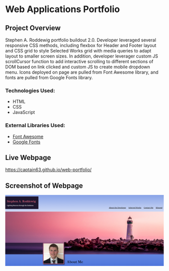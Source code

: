 # Web Applications Portfolio

## Project Overview
Stephen A. Roddewig portfolio buildout 2.0. Developer leveraged several responsive CSS methods, including flexbox for Header and Footer layout and CSS grid to style Selected Works grid with media queries to adapt layout to smaller screen sizes. In addition, developer leverager custom JS scrollCursor function to add interactive scrolling to different sections of DOM based on link clicked and custom JS to create mobile dropdown menu. Icons deployed on page are pulled from Font Awesome library, and fonts are pulled from Google Fonts library.

### Technologies Used:
<ul>
<li>HTML</li>
<li>CSS</li>
<li>JavaScript</li>
</ul>

### External Libraries Used:
<ul>
<li><a href="https://fontawesome.com/" target="_blank">Font Awesome</a></li>
<li><a href="https://fonts.google.com/" target="_blank">Google Fonts</a></li>
</ul>

## Live Webpage
https://captain63.github.io/web-portfolio/ 

## Screenshot of Webpage
![Screenshot of nav bar and hero image](./Assets/Images/stephen-roddewig-portfolio-finished-page.PNG)
